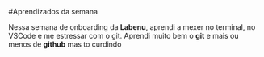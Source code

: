 #Aprendizados da semana 

Nessa semana de onboarding da **Labenu**, aprendi a mexer no terminal, 
no VSCode e me estressar com o git.
Aprendi muito bem o **git** e mais ou menos de **github** mas to curdindo 